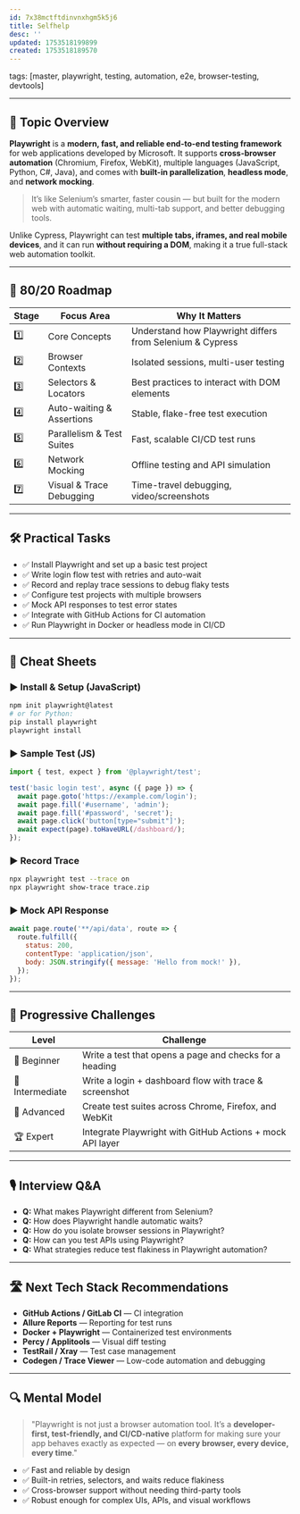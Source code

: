 ```yaml
---
id: 7x38mctftdinvnxhgm5k5j6
title: Selfhelp
desc: ''
updated: 1753518199899
created: 1753518189570
---
```

tags: [master, playwright, testing, automation, e2e, browser-testing, devtools]

---

## 📌 Topic Overview

**Playwright** is a **modern, fast, and reliable end-to-end testing framework** for web applications developed by Microsoft. It supports **cross-browser automation** (Chromium, Firefox, WebKit), multiple languages (JavaScript, Python, C#, Java), and comes with **built-in parallelization**, **headless mode**, and **network mocking**.

> It’s like Selenium’s smarter, faster cousin — but built for the modern web with automatic waiting, multi-tab support, and better debugging tools.

Unlike Cypress, Playwright can test **multiple tabs, iframes, and real mobile devices**, and it can run **without requiring a DOM**, making it a true full-stack web automation toolkit.

---

## 🚀 80/20 Roadmap

| Stage | Focus Area                  | Why It Matters                                                  |
|-------|-----------------------------|-----------------------------------------------------------------|
| 1️⃣    | Core Concepts               | Understand how Playwright differs from Selenium & Cypress       |
| 2️⃣    | Browser Contexts            | Isolated sessions, multi-user testing                           |
| 3️⃣    | Selectors & Locators        | Best practices to interact with DOM elements                    |
| 4️⃣    | Auto-waiting & Assertions   | Stable, flake-free test execution                               |
| 5️⃣    | Parallelism & Test Suites   | Fast, scalable CI/CD test runs                                  |
| 6️⃣    | Network Mocking             | Offline testing and API simulation                              |
| 7️⃣    | Visual & Trace Debugging    | Time-travel debugging, video/screenshots                        |

---

## 🛠️ Practical Tasks

- ✅ Install Playwright and set up a basic test project  
- ✅ Write login flow test with retries and auto-wait  
- ✅ Record and replay trace sessions to debug flaky tests  
- ✅ Configure test projects with multiple browsers  
- ✅ Mock API responses to test error states  
- ✅ Integrate with GitHub Actions for CI automation  
- ✅ Run Playwright in Docker or headless mode in CI/CD  

---

## 🧾 Cheat Sheets

### ▶️ Install & Setup (JavaScript)

```bash
npm init playwright@latest
# or for Python:
pip install playwright
playwright install
````

### ▶️ Sample Test (JS)

```javascript
import { test, expect } from '@playwright/test';

test('basic login test', async ({ page }) => {
  await page.goto('https://example.com/login');
  await page.fill('#username', 'admin');
  await page.fill('#password', 'secret');
  await page.click('button[type="submit"]');
  await expect(page).toHaveURL(/dashboard/);
});
```

### ▶️ Record Trace

```bash
npx playwright test --trace on
npx playwright show-trace trace.zip
```

### ▶️ Mock API Response

```javascript
await page.route('**/api/data', route => {
  route.fulfill({
    status: 200,
    contentType: 'application/json',
    body: JSON.stringify({ message: 'Hello from mock!' }),
  });
});
```

---

## 🎯 Progressive Challenges

| Level           | Challenge                                                 |
| --------------- | --------------------------------------------------------- |
| 🥉 Beginner     | Write a test that opens a page and checks for a heading   |
| 🥈 Intermediate | Write a login + dashboard flow with trace & screenshot    |
| 🥇 Advanced     | Create test suites across Chrome, Firefox, and WebKit     |
| 🏆 Expert       | Integrate Playwright with GitHub Actions + mock API layer |

---

## 🎙️ Interview Q\&A

* **Q:** What makes Playwright different from Selenium?
* **Q:** How does Playwright handle automatic waits?
* **Q:** How do you isolate browser sessions in Playwright?
* **Q:** How can you test APIs using Playwright?
* **Q:** What strategies reduce test flakiness in Playwright automation?

---

## 🛣️ Next Tech Stack Recommendations

* **GitHub Actions / GitLab CI** — CI integration
* **Allure Reports** — Reporting for test runs
* **Docker + Playwright** — Containerized test environments
* **Percy / Applitools** — Visual diff testing
* **TestRail / Xray** — Test case management
* **Codegen / Trace Viewer** — Low-code automation and debugging

---

## 🔍 Mental Model

> "Playwright is not just a browser automation tool. It’s a **developer-first, test-friendly, and CI/CD-native** platform for making sure your app behaves exactly as expected — on **every browser, every device, every time**."

* ✅ Fast and reliable by design
* ✅ Built-in retries, selectors, and waits reduce flakiness
* ✅ Cross-browser support without needing third-party tools
* ✅ Robust enough for complex UIs, APIs, and visual workflows
